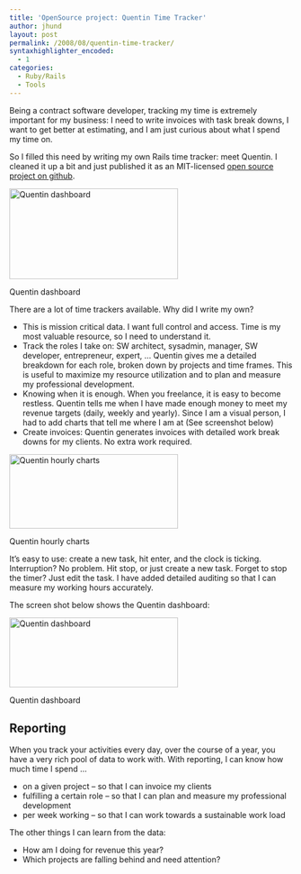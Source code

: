 ```yaml
---
title: 'OpenSource project: Quentin Time Tracker'
author: jhund
layout: post
permalink: /2008/08/quentin-time-tracker/
syntaxhighlighter_encoded:
  - 1
categories:
  - Ruby/Rails
  - Tools
---
```

Being a contract software developer, tracking my time is extremely important for my business: I need to write invoices with task break downs, I want to get better at estimating, and I am just curious about what I spend my time on.

So I filled this need by writing my own Rails time tracker: meet Quentin. I cleaned it up a bit and just published it as an MIT-licensed [open source project on github][1].

<div id="attachment_265" style="width: 310px" class="wp-caption alignnone">
  <img src="http://clearcove.ca/wp-content/uploads/2008/10/quentin2-300x161.jpg" alt="Quentin dashboard" title="Quentin time tracker" width="300" height="161" class="size-medium wp-image-265" />
  
  <p class="wp-caption-text">
    Quentin dashboard
  </p>
</div>

<!--more-->

<p class="clear">
  There are a lot of time trackers available. Why did I write my own?
</p>

  * This is mission critical data. I want full control and access. Time is my most valuable resource, so I need to understand it.
  * Track the roles I take on: SW architect, sysadmin, manager, SW developer, entrepreneur, expert, &#8230; Quentin gives me a detailed breakdown for each role, broken down by projects and time frames. This is useful to maximize my resource utilization and to plan and measure my professional development.
  * Knowing when it is enough. When you freelance, it is easy to become restless. Quentin tells me when I have made enough money to meet my revenue targets (daily, weekly and yearly). Since I am a visual person, I had to add charts that tell me where I am at (See screenshot below)
  * Create invoices: Quentin generates invoices with detailed work break downs for my clients. No extra work required.

<div id="attachment_267" style="width: 310px" class="wp-caption alignnone">
  <img src="http://clearcove.ca/wp-content/uploads/2008/10/quentin-300x132.jpg" alt="Quentin hourly charts" title="Quentin hourly charts" width="300" height="132" class="size-medium wp-image-267" />
  
  <p class="wp-caption-text">
    Quentin hourly charts
  </p>
</div>

<p class="clear">
  It&#8217;s easy to use: create a new task, hit enter, and the clock is ticking. Interruption? No problem. Hit stop, or just create a new task. Forget to stop the timer? Just edit the task. I have added detailed auditing so that I can measure my working hours accurately.
</p>

The screen shot below shows the Quentin dashboard:

<div id="attachment_146" style="width: 310px" class="wp-caption alignnone">
  <a href="http://clearcove.ca/wp-content/uploads/2008/08/quentin-dashboard1.jpg"><img src="http://clearcove.ca/wp-content/uploads/2008/08/quentin-dashboard1-300x124.jpg" alt="Quentin dashboard" title="quentin-dashboard" width="300" height="124" class="size-medium wp-image-146" /></a>
  
  <p class="wp-caption-text">
    Quentin dashboard
  </p>
</div>

## Reporting

When you track your activities every day, over the course of a year, you have a very rich pool of data to work with. With reporting, I can know how much time I spend &#8230;

  * on a given project &#8211; so that I can invoice my clients
  * fulfilling a certain role &#8211; so that I can plan and measure my professional development
  * per week working &#8211; so that I can work towards a sustainable work load

The other things I can learn from the data:

  * How am I doing for revenue this year?
  * Which projects are falling behind and need attention?

 [1]: http://github.com/jhund/quentin